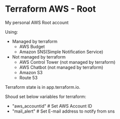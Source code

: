 # Terraform AWS - Root

My personal AWS Root account

Using:
- Managed by terraform
  - AWS Budget
  - Amazon SNS(Simple Notification Service)
- Not managed by terraform
  - AWS Control Tower (not managed by terraform)
  - AWS Chatbot (not managed by terraform)
  - Amazon S3
  - Route 53

Terraform state is in app.terraform.io.

Shoud set below variables for terraform:
- "aws_accountid" # Set AWS Account ID
- "mail_alert"    # Set E-mail address to notify from sns
